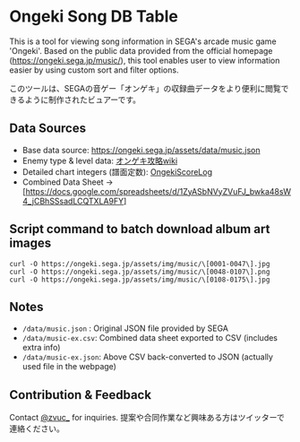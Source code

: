 # Ongeki Song DB Table
This is a tool for viewing song information in SEGA's arcade music game 'Ongeki'. Based on the public data provided from the official homepage (https://ongeki.sega.jp/music/), this tool enables user to view information easier by using custom sort and filter options.

このツールは、SEGAの音ゲー「オンゲキ」の収録曲データをより便利に閲覧できるように制作されたビュアーです。

## Data Sources
- Base data source: https://ongeki.sega.jp/assets/data/music.json
- Enemy type & level data: [オンゲキ攻略wiki](https://ongeki.gamerch.com/%E5%B1%9E%E6%80%A7%E5%88%A5%E6%A5%BD%E6%9B%B2%E4%B8%80%E8%A6%A7)
- Detailed chart integers (譜面定数): [OngekiScoreLog](https://ongeki-score.net/music)
- Combined Data Sheet → [https://docs.google.com/spreadsheets/d/1ZyASbNVyZVuFJ_bwka48sW4_jCBhSSsadLCQTXLA9FY]

## Script command to batch download album art images
```
curl -O https://ongeki.sega.jp/assets/img/music/\[0001-0047\].jpg
curl -O https://ongeki.sega.jp/assets/img/music/\[0048-0107\].png
curl -O https://ongeki.sega.jp/assets/img/music/\[0108-0175\].jpg
```

## Notes
- `/data/music.json` : Original JSON file provided by SEGA
- `/data/music-ex.csv`: Combined data sheet exported to CSV (includes extra info)
- `/data/music-ex.json`: Above CSV back-converted to JSON (actually used file in the webpage)

## Contribution & Feedback
Contact [@zvuc_](https://twitter.com/zvuc_) for inquiries.
提案や合同作業など興味ある方はツイッターで連絡ください。

